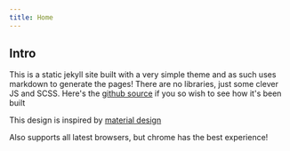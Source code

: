 ```yaml
---
title: Home
---
```


## Intro

This is a static jekyll site built with a very simple theme and as such uses markdown to generate the pages! There are no libraries, just some clever JS and SCSS. Here's the [github source](https://github.com/lopeax/lopeax.github.io) if you so wish to see how it's been built

This design is inspired by [material design](https://material.io/guidelines/)

Also supports all latest browsers, but chrome has the best experience!
